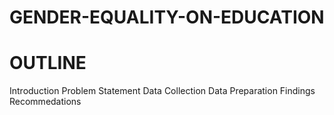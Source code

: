 # GENDER-EQUALITY-ON-EDUCATION
# OUTLINE
Introduction
Problem Statement
Data Collection
Data Preparation
Findings
Recommedations
